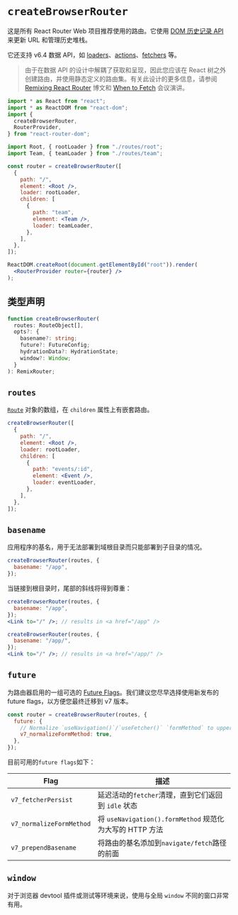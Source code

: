 # `createBrowserRouter`

这是所有 React Router Web 项目推荐使用的路由。它使用 [DOM 历史记录 API](https://developer.mozilla.org/en-US/docs/Web/API/History) 来更新 URL 和管理历史堆栈。

它还支持 v6.4 数据 API，如 [loaders](../route/loader)、[actions](../route/action)、[fetchers](../hooks/use-fetcher) 等。

> 由于在数据 API 的设计中解耦了获取和呈现，因此您应该在 React 树之外创建路由，并使用静态定义的路由集。有关此设计的更多信息，请参阅 [Remixing React Router](https://remix.run/blog/remixing-react-router) 博文和 [When to Fetch](https://www.youtube.com/watch?v=95B8mnhzoCM) 会议演讲。

```jsx
import * as React from "react";
import * as ReactDOM from "react-dom";
import {
  createBrowserRouter,
  RouterProvider,
} from "react-router-dom";

import Root, { rootLoader } from "./routes/root";
import Team, { teamLoader } from "./routes/team";

const router = createBrowserRouter([
  {
    path: "/",
    element: <Root />,
    loader: rootLoader,
    children: [
      {
        path: "team",
        element: <Team />,
        loader: teamLoader,
      },
    ],
  },
]);

ReactDOM.createRoot(document.getElementById("root")).render(
  <RouterProvider router={router} />
);
```

## 类型声明

```ts
function createBrowserRouter(
  routes: RouteObject[],
  opts?: {
    basename?: string;
    future?: FutureConfig;
    hydrationData?: HydrationState;
    window?: Window;
  }
): RemixRouter;
```

## `routes`

[`Route`](../components/route) 对象的数组，在 `children` 属性上有嵌套路由。

```jsx
createBrowserRouter([
  {
    path: "/",
    element: <Root />,
    loader: rootLoader,
    children: [
      {
        path: "events/:id",
        element: <Event />,
        loader: eventLoader,
      },
    ],
  },
]);
```

## `basename`

应用程序的基名，用于无法部署到域根目录而只能部署到子目录的情况。

```jsx
createBrowserRouter(routes, {
  basename: "/app",
});
```

当链接到根目录时，尾部的斜线将得到尊重：

```jsx
createBrowserRouter(routes, {
  basename: "/app",
});
<Link to="/" />; // results in <a href="/app" />

createBrowserRouter(routes, {
  basename: "/app/",
});
<Link to="/" />; // results in <a href="/app/" />
```

## `future`

为路由器启用的一组可选的 [Future Flags](../guides/api-development-strategy)。我们建议您尽早选择使用新发布的 future flags，以方便您最终迁移到 v7 版本。

```jsx
const router = createBrowserRouter(routes, {
  future: {
    // Normalize `useNavigation()`/`useFetcher()` `formMethod` to uppercase
    v7_normalizeFormMethod: true,
  },
});
```

目前可用的`future flags`如下：

| Flag                     | 描述                                                     |
| ------------------------ | -------------------------------------------------------- |
| `v7_fetcherPersist`      | 延迟活动的`fetcher`清理，直到它们返回到 `idle` 状态      |
| `v7_normalizeFormMethod` | 将 `useNavigation().formMethod` 规范化为大写的 HTTP 方法 |
| `v7_prependBasename`     | 将路由的基名添加到`navigate/fetch`路径的前面             |

## `window`

对于浏览器 devtool 插件或测试等环境来说，使用与全局 `window` 不同的窗口非常有用。